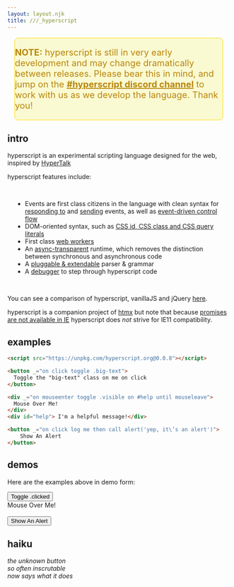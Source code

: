 ```yaml
---
layout: layout.njk
title: ///_hyperscript
---
```


<div style="background-color: lightgoldenrodyellow; margin: 16px; border-radius: 8px;
            color: darkgoldenrod; border: gold 1px solid; font-size: 20px">
  <p>
    <b>NOTE:</b> hyperscript is still in very early development and may change
    dramatically between releases.  Please bear this in mind, and jump on the
    <a style="color: darkgoldenrod;font-weight: bold" href="https://htmx.org/discord">#hyperscript discord channel</a> to work with us as we develop the language.  Thank you!
  </p> 
</div>

## intro

hyperscript is an experimental scripting language designed for the web, inspired by 
 [HyperTalk](https://hypercard.org/HyperTalk%20Reference%202.4.pdf)

hyperscript features include:

<div style="padding: 16px">

* Events are first class citizens in the language with clean syntax for [responding to](/commands/on) and 
  [sending](/commands/send) events, as well as [event-driven control flow](docs/#event-control-flow)
* DOM-oriented syntax, such as [CSS id, CSS class and  CSS query literals](https://hyperscript.org/expressions/#css)
* First class [web workers](/docs#workers)
* An [async-transparent](/docs#async) runtime, which removes the distinction between synchronous and asynchronous code
* A [pluggable & extendable](/docs/#extending) parser & grammar
* A [debugger](/hdb/) to step through hyperscript code

</div>

You can see a comparison of hyperscript, vanillaJS and jQuery [here](/comparison).

hyperscript is a companion project of [htmx](https://htmx.org) but note that because 
[promises are not available in IE](https://caniuse.com/?search=Promise) hyperscript does *not* strive for IE11 compatibility.

## examples

```html
<script src="https://unpkg.com/hyperscript.org@0.0.8"></script>

<button _="on click toggle .big-text">
  Toggle the "big-text" class on me on click
</button>

<div _="on mouseenter toggle .visible on #help until mouseleave">
  Mouse Over Me!
</div>
<div id="help"> I'm a helpful message!</div>

<button _="on click log me then call alert('yep, it\’s an alert')">
    Show An Alert
</button>
```

## demos

Here are the examples above in demo form:

<div class="row">
    <div class="4 col">
        <style>
        button {
          transition: all 300ms ease-in;
        }
        button.big-text {
          font-size: 2em;
        }
        </style>
        <button class="btn primary" _="on click toggle .big-text">
          Toggle .clicked
        </button>
        </div>
    <div class="4 col">
        <style>
        #help {
          opacity: 0;
        }
        #help.visible {
          opacity: 1;
          transition: opacity 200ms ease-in;
        }
        </style>
        <div _="on mouseenter toggle .visible on #help until mouseleave">
          Mouse Over Me!
        </div>
        <div id="help"> I'm a helpful message!</div>
    </div>
    <div class="4 col">
        <button class="btn primary" _="on click log me then call alert('yep, it\'s an alert - check the console...')">
            Show An Alert
        </button>
    </div>
</div>


## haiku

*the unknown button<br/>
so often inscrutable<br/>
now says what it does*
